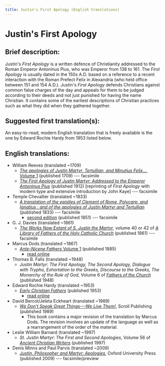```yaml
---
title: Justin's First Apology (English translations)
---
```


# Justin's First Apology

## Brief description:

Justin's *First Apology* is a written defence of Christianity addressed to the Roman Emperor Antoninus Pius, who was Emperor from 138 to 161. The *First Apology* is usually dated in the 150s A.D. based on a reference to a recent interaction with the Roman Prefect Felix in Alexandria (who held office between 151 and 154 A.D.). Justin's *First Apology* defends Christians against common false charges of the day and appeals for them to be judged according to their deeds and not just punished for having the name Christian. It contains some of the earliest descriptions of Christian practices such as what they did when they gathered together.

## Suggested first translation(s):

An easy-to-read, modern English translation that is freely available is the one by Edward Rochie Hardy from 1953 listed below.


## English translations:

* William Reeves (translated ~1709)
  * [*The apologies of Justin Martyr, Tertullian, and Minutius Felix...*, Volume 1](https://archive.org/details/apologiesofjusti01reev) (published 1709) --- facsimile
  * [*The First Apology of Justin Martyr: Addressed to the Emperor Antoninus Pius*](https://archive.org/details/firstapologyofju00justuoft) (published 1912) [reprinting of *First Apology* with modern type and extensive introduction by John Kaye] --- facsimile
* Temple Chevallier (translated ~1833)
  * [*A translation of the epistles of Clement of Rome, Polycarp, and Ignatius : and of the apologies of Justin Martyr and Tertullian*](https://archive.org/details/ATranslationOfTheEpistlesOfClement) (published 1833) --- facsimile
    * [second edition](https://archive.org/details/translationofepi00chev) (published 1851) --- facsimile
* G. J. Davies (translated ~1861)
  * [*The Works Now Extant of S. Justin the Martyr*](https://archive.org/details/worksnowextantof40just), volume 40 or 42 of [*A Library of Fathers of the Holy Catholic Church*](alibraryoffathers.html) (published 1861) --- facsimile
* Marcus Dods (translated ~1867)
  * [*Ante-Nicene Fathers* Volume 1](anf.html) (published 1885)
    * [read online](http://www.ccel.org/ccel/schaff/anf01.viii.ii.html)
* Thomas B. Falls (translated ~1948)
  * *Justin Martyr: The First Apology, The Second Apology, Dialogue with Trypho, Exhortation to the Greeks, Discourse to the Greeks, The Monarchy of the Rule of God*, Volume 6 of [*Fathers of the Church*](fathersofthechurch.html) (published 1948)
* Edward Rochie Hardy (translated ~1953)
  * [*Early Christian Fathers*](ecf.html) (published 1953)
    * [read online](http://www.ccel.org/ccel/richardson/fathers.x.ii.html)
* David Bercot/Jeleta Eckheart (translated ~1989)
  * [*We Don't Speak Great Things---We Live Them!*](https://books.google.com/books?id=SKxjMnUFmAoC), Scroll Publishing (published 1989)
    * This book contains a major revision of the translation by Marcus Dods. The revision involves an update of the language as well as a rearrangement of the order of the material.
* Leslie William Barnard (translated ~1997)
  * *St. Justin Martyr: The First and Second Apologies*, Volume 56 of [*Ancient Christian Writers*](ancientchristianwriters.html) (published 1997)
* Denis Minns and Paul Parvis (translated ~2009)
  * [*Justin, Philosopher and Martyr: Apologies*](https://books.google.com/books?id=TFsVDAAAQBAJ), Oxford University Press (published 2009) --- facsimile/preview
